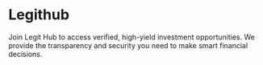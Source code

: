 # Legithub
Join Legit Hub to access verified, high-yield investment opportunities. We provide the transparency and security you need to make smart financial decisions.
